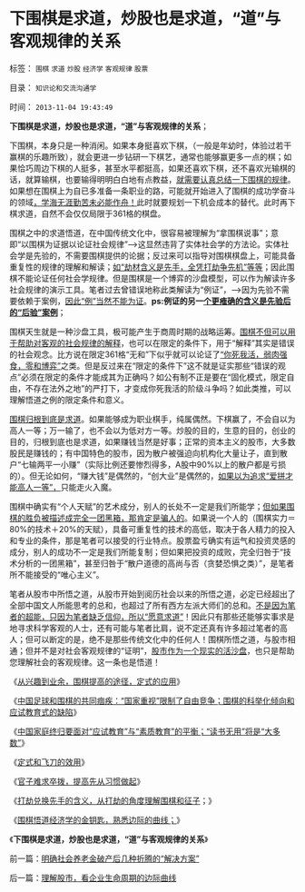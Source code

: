 # 下围棋是求道，炒股也是求道，“道”与客观规律的关系

标签： `围棋` `求道` `炒股` `经济学` `客观规律` `股票` 

目录： `知识论和交流沟通学`

时间： `2013-11-04 19:43:49`

**下围棋是求道，炒股也是求道，“道”与客观规律的关系**；

下围棋，本身只是一种消闲。如果本身挺喜欢下棋，（一般是年幼时，体验过若干赢棋的乐趣所致），就会更进一步钻研一下棋艺，通常也能够赢更多一点的棋；如果恰巧周边下棋的人挺多，甚至水平都挺高，如果还喜欢下棋，还不喜欢光输棋的话，就算输棋，也要输得明明白白地有点教益，[就需要认真总结一下围棋的规律](../../../2013/10/15/下围棋归根到底是求道，围棋胜负感，零和，交换创造价值.md)。如果想在围棋上为自已多准备一条职业的路，可能就开始进入了围棋的成功学奋斗的领域[，学海无涯勤苦未必能作舟！](../../../2013/10/22/孩子厌学，因为知道应试教育中的成功学不管用.md)此时就要规划一下机会成本的替代。此时再下棋求道，自然不会仅仅局限于361格的棋盘。

围棋之中的求道悟道，在中国传统文化中，很容易被理解为“拿围棋说事”；意即“以围棋为证据以论证社会规律”——>这显然违背了实体社会学的方法论。实体社会学是先验的，不需要围棋提供的论据；反过来可以指导对围棋棋盘上，可能具备重复性的规律的理解和解读；[如“劫材含义是先手，全凭打劫争先机”等等](../../../2013/10/20/围棋打劫中的经济学，及战略，及战术.md)；因此围棋不能论证任何社会学规律。但是围棋是一个博弈的沙盘模型，可以作为解读许多社会规律的演示工具。笔者过去曾错误地称此类解读为“例证”，——>因为先验不需要依赖于案例，[因此“例”当然不能为证](../../../2010/4/21/大历史观似“人的”履历；道德春秋笔法是自证循环.md)。**ps:例证的另一[个更痽确的含义是先验后的“后验”案例](../../../2013/7/3/实事求是的自由思想.md)**；

围棋天生就是一种沙盘工具，极可能产生于商周时期的战略运筹。[围棋不但可以用于帮助对客观的社会规律的解释](../../../2013/11/2/围棋悟道经济学的金钥匙，熟悉边际的曲线.md)，也可以在限定的条件下，用于“解释”其实是错误的社会观念。比方说在限定361格“无和”下似乎就可以论证了[“你死我活，弱肉强食，零和博弈”](../../../2013/11/3/围棋悟道“公有制你死我活，资本主义互利合作泯恩仇”.md)之类。但是反过来在“限定的条件下”这不就是证实那些“错误的观点”必须在限定的条件才能成其为正确吗？如公有制不正是要在“固化模式，限定自由，不存在法外之地”的严打下，才变成你死我活的阶级斗争吗？如此类推，可以理解悟道之例的限定条件和意义。

[围棋归根到底是求道](../../../2013/10/15/下围棋归根到底是求道，围棋胜负感，零和，交换创造价值.md)。如果能够成为职业棋手，纯属偶然。下棋赢了，不会自以为高人一等；万一输了，也不会以为低对方一等。炒股的目的，生意的目的，创业的目的，归根到底也是求道，如果赚钱当然是好事；正常的资本主义的股市，大多数股民是赚钱的；有中国特色的股市，因为散户被强迫向机构化大量让子，直到散户“七输两平一小赚”（实际比例还要惨烈得多，A股中90%以上的散户都是亏损的）。但无论如何，“赚大钱”是偶然的，“创大业”是偶然的，[如果以为追求“爱拼才能高人一等”，](../../../2013/4/30/“有志者事竞成”“爱拼才会赢”是成功学的表述.md)只能走火入魔。

围棋中确实有“个人天赋”的艺术成分，别人的长处不一定是我们所能学；[但如果围棋的胜负被描述成完全一团黑箱，那肯定是骗人的](../../../2013/10/12/围棋计算能力的神话，局中胜负判断的奥妙.md)。如果说一个人的（围棋实力＝80%的技术＋20%的天赋），具备可重复性的技术的高低，取决于各人精力的投入和专业的条件，那是笔者可以接受的行业特点。股票盈亏确实有运气和投资灵感的成分，别人的成功不一定是我们所能复制；但如果把投资的成败，完全归咎于“技术分析的一团黑箱”，甚至归咎于“散户道德的高尚与否（贪婪恐惧之类）”，是笔者所不能接受的“唯心主义”。

笔者从股市中所悟之道，从股市开始到阅历社会以来的所悟之道，必定已经超出了全部中国文人所能思考的总和，也超过了所有西方左派大师们的总和。[不是因为笔者的超能，只因为笔者缺乏信仰，所以“愿意求道”](../../../2013/8/2/股市是社会的活沙盘，社会是股市的生态圈.md)！因此只有那些还能够实事求是地寻求科学客观的人士，还有可能与笔者比肩，说不定还真有许多超过笔者的高人；但可以断定的是，绝不是那些传统文化中的任何人！围棋所悟之道，与股市相通；但并不是对社会客观规律的“证明”，[股市作为一个现实的活沙盘](../../../2011/12/29/A股百态是中国民主进程的活沙盘;中国国民民主素质确实低.md)，也只是帮助您理解社会的客观规律。这一条也是悟道！

《[从兴趣到业余，围棋提高的途径，定式的应用](../../../2013/10/26/从兴趣到业余，围棋提高的途径，定式的应用.md)》

《[中国足球和围棋的共同痼疾：“国家重视”限制了自由竞争；围棋的科举化倾向和应试教育式的缺陷](../../../2013/10/27/中国足球和围棋的共同痼疾.md)》

《[中国家庭终归要面对“应试教育”与“素质教育”的平衡；“读书无用”将是“大多数”](../../../2013/10/28/终归需要平衡“应试教育”与“素质教育”.md)》

《[定式和飞刀的效用](../../../2013/10/29/围棋定式和飞刀的效用.md)》

《[官子难求卒拨，提高先从习惯做起](../../../2013/10/30/官子难求卒拨，提高先从习惯做起.md)》

《[打劫兑换先手的含义，从打劫的角度理解围棋和征子](../../../2013/11/1/从打劫的角度理解围棋，及征子的价值.md)；》

《[围棋悟道经济学的金钥匙，熟悉边际的曲线；](../../../2013/11/2/围棋悟道经济学的金钥匙，熟悉边际的曲线.md)》

《**下围棋是求道，炒股也是求道，“道”与客观规律的关系**》



前一篇：[明确社会养老金破产后几种折腾的“解决方案”](../../../2013/11/4/明确社会养老金破产后几种折腾的“解决方案”.md)

后一篇：[理解股市，看企业生命周期的边际曲线](../../../2013/11/4/理解股市，看企业生命周期的边际曲线.md)